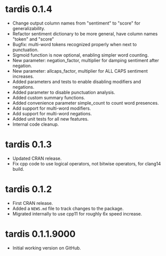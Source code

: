# tardis 0.1.4

* Change output column names from "sentiment" to "score" for generalizability.
* Refactor sentiment dictionary to be more general, have column names "token" and "score"
* Bugfix: multi-word tokens recognized properly when next to punctuation.
* Sigmoid function is now optional, enabling simpler word counting.
* New parameter: negation_factor, multiplier for damping sentiment after negation.
* New parameter: allcaps_factor, multiplier for ALL CAPS sentiment increases.
* Added parameters and tests to enable disabling modifiers and negations.
* Added parameter to disable punctuation analysis.
* Added custom summary functions.
* Added convenience parameter simple_count to count word presences.
* Add support for multi-word modifiers.
* Add support for multi-word negations.
* Added unit tests for all new features.
* Internal code cleanup.

# tardis 0.1.3

* Updated CRAN release.
* Fix cpp code to use logical operators, not bitwise operators, for clang14 build.

# tardis 0.1.2

* First CRAN release.
* Added a `NEWS.md` file to track changes to the package.
* Migrated internally to use cpp11 for roughly 6x speed increase.


# tardis 0.1.1.9000

* Initial working version on GitHub.
